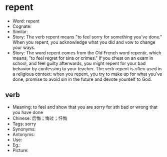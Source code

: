 # repent

- Word: repent
- Cognate: 
- Similar: 
- Story: The verb repent means "to feel sorry for something you've done." When you repent, you acknowledge what you did and vow to change your ways.
- Story: The word repent comes from the Old French word repentir, which means, "to feel regret for sins or crimes." If you cheat on an exam in school, and feel guilty afterwards, you might repent for your bad behavior by confessing to your teacher. The verb repent is often used in a religious context: when you repent, you try to make up for what you've done, promise to avoid sin in the future and devote yourself to God.

## verb

- Meaning: to feel and show that you are sorry for sth bad or wrong that you have done
- Chinese: 后悔；悔过；忏悔
- Tags: sorry
- Synonyms: 
- Antonyms: 
- Use: 
- Eg.: 
- Picture: 


